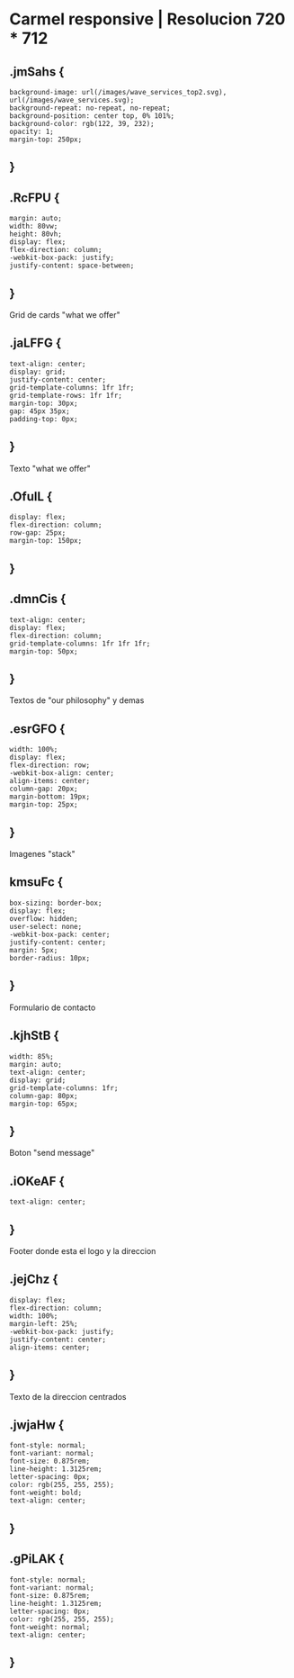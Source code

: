 
# Carmel responsive | Resolucion 720 * 712

## .jmSahs {
    background-image: url(/images/wave_services_top2.svg), url(/images/wave_services.svg);
    background-repeat: no-repeat, no-repeat;
    background-position: center top, 0% 101%;
    background-color: rgb(122, 39, 232);
    opacity: 1;
    margin-top: 250px;
## }

## .RcFPU {
    margin: auto;
    width: 80vw;
    height: 80vh;
    display: flex;
    flex-direction: column;
    -webkit-box-pack: justify;
    justify-content: space-between;
## }

Grid de cards "what we offer" 
## .jaLFFG {
    text-align: center;
    display: grid;
    justify-content: center;
    grid-template-columns: 1fr 1fr;
    grid-template-rows: 1fr 1fr;
    margin-top: 30px;
    gap: 45px 35px;
    padding-top: 0px;
## }

Texto "what we offer" 
## .OfulL {
    display: flex;
    flex-direction: column;
    row-gap: 25px;
    margin-top: 150px;
## }

## .dmnCis {
    text-align: center;
    display: flex;
    flex-direction: column;
    grid-template-columns: 1fr 1fr 1fr;
    margin-top: 50px;
## }

Textos de "our philosophy" y demas
## .esrGFO {
    width: 100%;
    display: flex;
    flex-direction: row;
    -webkit-box-align: center;
    align-items: center;
    column-gap: 20px;
    margin-bottom: 19px;
    margin-top: 25px;
## }

Imagenes "stack"
## kmsuFc {
    box-sizing: border-box;
    display: flex;
    overflow: hidden;
    user-select: none;
    -webkit-box-pack: center;
    justify-content: center;
    margin: 5px;
    border-radius: 10px;
## }

Formulario de contacto
## .kjhStB {
    width: 85%;
    margin: auto;
    text-align: center;
    display: grid;
    grid-template-columns: 1fr;
    column-gap: 80px;
    margin-top: 65px;
## }

Boton "send message"
## .iOKeAF {
    text-align: center;
## }

Footer donde esta el logo y la direccion 
## .jejChz {
    display: flex;
    flex-direction: column;
    width: 100%;
    margin-left: 25%;
    -webkit-box-pack: justify;
    justify-content: center;
    align-items: center;
## }

Texto de la direccion centrados
## .jwjaHw {
    font-style: normal;
    font-variant: normal;
    font-size: 0.875rem;
    line-height: 1.3125rem;
    letter-spacing: 0px;
    color: rgb(255, 255, 255);
    font-weight: bold;
    text-align: center;
## }
## .gPiLAK {
    font-style: normal;
    font-variant: normal;
    font-size: 0.875rem;
    line-height: 1.3125rem;
    letter-spacing: 0px;
    color: rgb(255, 255, 255);
    font-weight: normal;
    text-align: center;
## }
